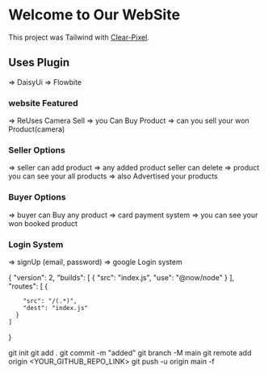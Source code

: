 # Welcome to Our WebSite

This project was Tailwind with [Clear-Pixel](https://camera-alpha.vercel.app/).

## Uses Plugin
=> DaisyUi
=> Flowbite




### website Featured

=> ReUses Camera Sell
=> you Can Buy Product
=> can you sell your won Product(camera)


### Seller Options
=> seller can add product
=> any added product seller can delete
=>  product you can see your all products
=> also Advertised your products


### Buyer Options

=> buyer can Buy any product
=> card payment system
=> you can see your won booked product

### Login System
=> signUp (email, password)
=> google Login system



{
    "version": 2,
    "builds": [
      {
        "src": "index.js",
        "use": "@now/node"
      }
    ],
    "routes": [
      {
        
        "src": "/(.*)",
        "dest": "index.js"
      }
    ]
  }

git init
git add . 
git commit -m "added"
git branch -M main
git remote add origin  <YOUR_GITHUB_REPO_LINK>
git push -u origin main -f